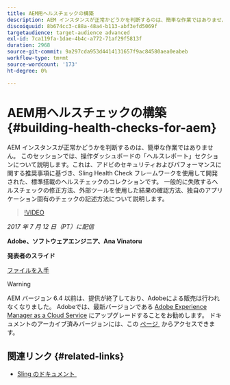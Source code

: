 ```yaml
---
title: AEM用ヘルスチェックの構築
description: AEM インスタンスが正常かどうかを判断するのは、簡単な作業ではありません。 このセッションでは、操作ダッシュボードの「ヘルスレポート」セクションについて説明します。
discoiquuid: 8b674cc3-c88a-48a4-b113-abf3efd5069f
targetaudience: target-audience advanced
exl-id: 7ca119fa-1dae-4b4c-a772-71af29f5813f
duration: 2968
source-git-commit: 9a297cda953d4414131657f9ac84580aea0eabeb
workflow-type: tm+mt
source-wordcount: '173'
ht-degree: 0%

---
```


# AEM用ヘルスチェックの構築{#building-health-checks-for-aem}

AEM インスタンスが正常かどうかを判断するのは、簡単な作業ではありません。 このセッションでは、操作ダッシュボードの「ヘルスレポート」セクションについて説明します。これは、アドビのセキュリティおよびパフォーマンスに関する推奨事項に基づき、Sling Health Check フレームワークを使用して開発された、標準搭載のヘルスチェックのコレクションです。 一般的に失敗するヘルスチェックの修正方法、外部ツールを使用した結果の確認方法、独自のアプリケーション固有のチェックの記述方法について説明します。

>[!VIDEO](https://video.tv.adobe.com/v/19026/?quality=9)

*2017 年 7 月 12 日（PT）に配信*

**Adobe、ソフトウェアエンジニア、Ana Vinatoru**

**発表者のスライド**

[ファイルを入手](assets/aem-gems-health-checks-for-aem.pdf)

>[!WARNING]
>
>AEM バージョン 6.4 以前は、提供が終了しており、Adobeによる販売は行われなくなりました。  Adobeでは、最新バージョンである [Adobe Experience Manager as a Cloud Service](https://experienceleague.adobe.com/docs/experience-manager-cloud-service.html?lang=ja) にアップグレードすることをお勧めします。  ドキュメントのアーカイブ済みバージョンには、この [&#x200B; ページ &#x200B;](https://experienceleague.adobe.com/docs/experience-manager-release-information/aem-release-updates/previous-updates/aem-previous-versions.html?lang=ja) からアクセスできます。

## 関連リンク {#related-links}

* [Sling のドキュメント &#x200B;](https://sling.apache.org/documentation/bundles/sling-health-check-tool.html)
